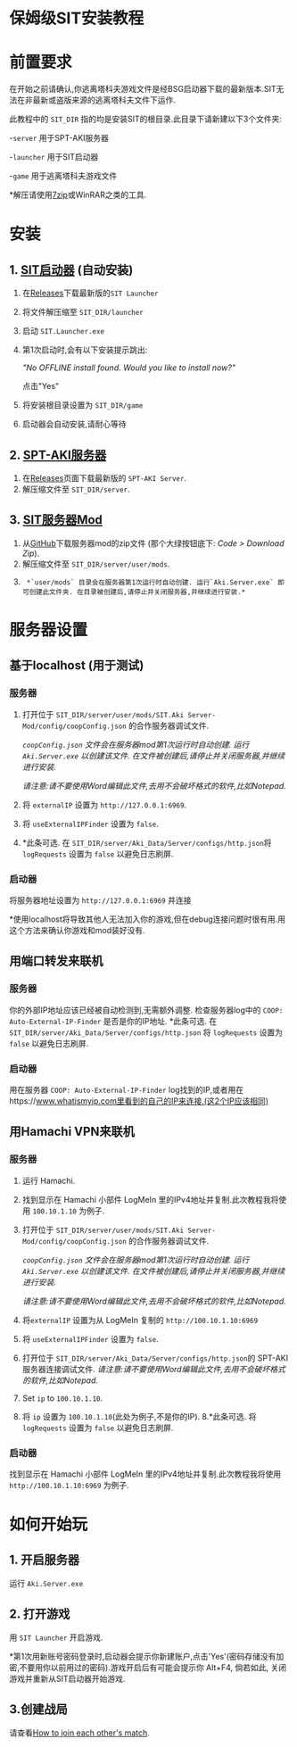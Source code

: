 
# 保姆级SIT安装教程

# 前置要求

在开始之前请确认,你逃离塔科夫游戏文件是经BSG启动器下载的最新版本.SIT无法在非最新或盗版来源的逃离塔科夫文件下运作.


此教程中的 `SIT_DIR` 指的均是安装SIT的根目录.此目录下请新建以下3个文件夹:

-`server` 用于SPT-AKI服务器

-`launcher` 用于SIT启动器

-`game` 用于逃离塔科夫游戏文件

*解压请使用[7zip](https://7-zip.org/)或WinRAR之类的工具.


# 安装


## 1. [SIT启动器](https://github.com/paulov-t/SIT.Launcher/releases) (自动安装)


1. 在[Releases](https://github.com/paulov-t/SIT.Launcher/releases)下载最新版的`SIT Launcher`
2. 将文件解压缩至 `SIT_DIR/launcher`
3. 启动 `SIT.Launcher.exe`
4. 第1次启动时,会有以下安装提示跳出:
    
    *"No OFFLINE install found. Would you like to install now?"* 
    
    点击"Yes"
5. 将安装根目录设置为 `SIT_DIR/game`
6. 启动器会自动安装,请耐心等待

## 2. [SPT-AKI服务器](https://dev.sp-tarkov.com/SPT-AKI/Stable-releases/releases)

1. 在[Releases](https://dev.sp-tarkov.com/SPT-AKI/Stable-releases/releases)页面下载最新版的 `SPT-AKI Server`.
2. 解压缩文件至 `SIT_DIR/server`.
## 3. [SIT服务器Mod](https://github.com/paulov-t/SIT.Aki-Server-Mod)
1. 从[GitHub](https://github.com/paulov-t/SIT.Aki-Server-Mod)下载服务器mod的zip文件 (那个大绿按钮底下: *Code > Download Zip*).
2. 解压缩文件至 `SIT_DIR/server/user/mods`.
3. 
        *`user/mods` 目录会在服务器第1次运行时自动创建. 运行`Aki.Server.exe` 即可创建此文件夹. 在目录被创建后,请停止并关闭服务器,并继续进行安装.*

# 服务器设置

## 基于localhost (用于测试)

### 服务器
1. 打开位于 `SIT_DIR/server/user/mods/SIT.Aki Server-Mod/config/coopConfig.json` 的合作服务器调试文件.

    *`coopConfig.json` 文件会在服务器mod第1次运行时自动创建. 运行 `Aki.Server.exe` 以创建该文件. 在文件被创建后,请停止并关闭服务器,并继续进行安装.*

    *请注意:请不要使用Word编辑此文件,去用不会破坏格式的软件,比如Notepad.*
2. 将 `externalIP` 设置为 `http://127.0.0.1:6969`.
3. 将 `useExternalIPFinder` 设置为 `false`.
4. *此条可选. 在 `SIT_DIR/server/Aki_Data/Server/configs/http.json`将 `logRequests` 设置为 `false` 以避免日志刷屏.

### 启动器
将服务器地址设置为 `http://127.0.0.1:6969` 并连接

*使用localhost将导致其他人无法加入你的游戏,但在debug连接问题时很有用.用这个方法来确认你游戏和mod装好没有.
## 用端口转发来联机

### 服务器
你的外部IP地址应该已经被自动检测到,无需额外调整.
检查服务器log中的 `COOP: Auto-External-IP-Finder` 是否是你的IP地址.
*此条可选. 在 `SIT_DIR/server/Aki_Data/Server/configs/http.json` 将 `logRequests` 设置为 `false` 以避免日志刷屏.

### 启动器
用在服务器 `COOP: Auto-External-IP-Finder` log找到的IP,或者用在https://www.whatismyip.com里看到的自己的IP来连接.(这2个IP应该相同)

## 用Hamachi VPN来联机

### 服务器
1. 运行 Hamachi.
2. 找到显示在 Hamachi 小部件 LogMeIn 里的IPv4地址并复制.此次教程我将使用 `100.10.1.10` 为例子.
3. 打开位于 `SIT_DIR/server/user/mods/SIT.Aki Server-Mod/config/coopConfig.json` 的合作服务器调试文件.

    *`coopConfig.json` 文件会在服务器mod第1次运行时自动创建. 运行 `Aki.Server.exe` 以创建该文件. 在文件被创建后,请停止并关闭服务器,并继续进行安装.*
    
    *请注意:请不要使用Word编辑此文件,去用不会破坏格式的软件,比如Notepad.*
4. 将`externalIP` 设置为从 LogMeIn 复制的 `http://100.10.1.10:6969`
5. 将 `useExternalIPFinder` 设置为 `false`.
6. 打开位于 `SIT_DIR/server/Aki_Data/Server/configs/http.json`的 SPT-AKI 服务器连接调试文件.
    *请注意:请不要使用Word编辑此文件,去用不会破坏格式的软件,比如Notepad.*
7. Set `ip` to `100.10.1.10`.

7. 将 `ip` 设置为 `100.10.1.10`(此处为例子,不是你的IP).
8.*此条可选. 将 `logRequests` 设置为 `false` 以避免日志刷屏.

### 启动器

找到显示在 Hamachi 小部件 LogMeIn 里的IPv4地址并复制.此次教程我将使用 `http://100.10.1.10:6969` 为例子.

# 如何开始玩

## 1. 开启服务器

运行 `Aki.Server.exe`

## 2. 打开游戏

用 `SIT Launcher` 开启游戏.

*第1次用新账号密码登录时,启动器会提示你新建账户,点击'Yes'(密码存储没有加密,不要用你以前用过的密码).游戏开启后有可能会提示你 Alt+F4, 倘若如此, 关闭游戏并重新从SIT启动器开始游戏.

## 3.创建战局

请查看[How to join each other's match](https://github.com/paulov-t/SIT.Core/wiki/en/Guides/HOSTING.md#how-to-join-each-others-match).
